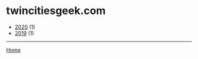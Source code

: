 # twincitiesgeek.com

  * [2020](./twincitiesgeek-com-2020.md/) (1)
  * [2019](./twincitiesgeek-com-2019.md/) (1)

----

[Home](../)
